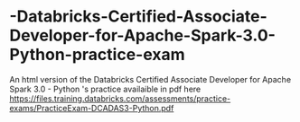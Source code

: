 # -Databricks-Certified-Associate-Developer-for-Apache-Spark-3.0-Python-practice-exam
An html version of the  Databricks Certified Associate Developer for Apache Spark 3.0 - Python 's practice availaible in pdf here https://files.training.databricks.com/assessments/practice-exams/PracticeExam-DCADAS3-Python.pdf
